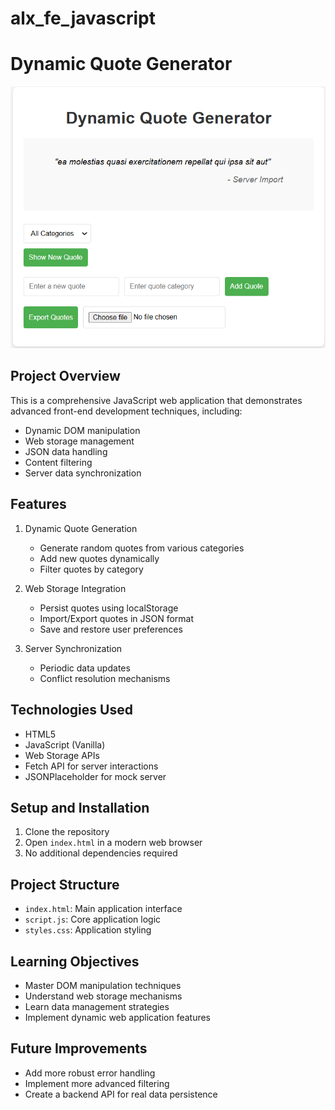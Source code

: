 # alx_fe_javascript

# Dynamic Quote Generator
![dynamic-quote-generator](Quote-generator.png)
## Project Overview
This is a comprehensive JavaScript web application that demonstrates advanced front-end development techniques, including:
- Dynamic DOM manipulation
- Web storage management
- JSON data handling
- Content filtering
- Server data synchronization

## Features
1. Dynamic Quote Generation
   - Generate random quotes from various categories
   - Add new quotes dynamically
   - Filter quotes by category

2. Web Storage Integration
   - Persist quotes using localStorage
   - Import/Export quotes in JSON format
   - Save and restore user preferences

3. Server Synchronization
   - Periodic data updates
   - Conflict resolution mechanisms

## Technologies Used
- HTML5
- JavaScript (Vanilla)
- Web Storage APIs
- Fetch API for server interactions
- JSONPlaceholder for mock server

## Setup and Installation
1. Clone the repository
2. Open `index.html` in a modern web browser
3. No additional dependencies required

## Project Structure
- `index.html`: Main application interface
- `script.js`: Core application logic
- `styles.css`: Application styling

## Learning Objectives
- Master DOM manipulation techniques
- Understand web storage mechanisms
- Learn data management strategies
- Implement dynamic web application features

## Future Improvements
- Add more robust error handling
- Implement more advanced filtering
- Create a backend API for real data persistence
